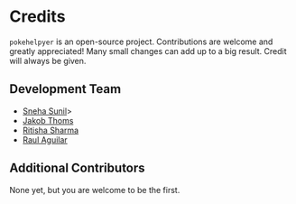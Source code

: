 # Credits

`pokehelpyer` is an open-source project.  Contributions are welcome and greatly appreciated! Many small changes can add up to a big result. Credit will always be given.

## Development Team

* [Sneha Sunil](https://github.com/___)>
* [Jakob Thoms](https://github.com/j99thoms)
* [Ritisha Sharma](https://github.com/___)
* [Raul Aguilar](<https://github.com/___>)

## Additional Contributors

None yet, but you are welcome to be the first.
